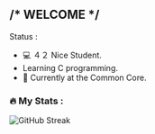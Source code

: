 ## /* WELCOME */

Status :
 - 💻 ４２ Nice Student.
 - Learning C programming.
 - 🌱 Currently at the Common Core.

### :fire: My Stats :
![GitHub Streak](https://github-readme-streak-stats.herokuapp.com/?user=Kariyu42)
